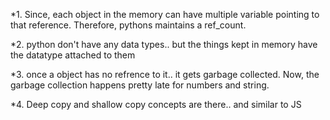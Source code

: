 \*1. Since, each object in the memory can have multiple variable pointing to that reference. Therefore, pythons maintains a ref_count.

\*2. python don't have any data types.. but the things kept in memory have the datatype attached to them

\*3. once a object has no refrence to it.. it gets garbage collected. Now, the garbage collection happens pretty late for numbers and string.

\*4. Deep copy and shallow copy concepts are there.. and similar to JS
